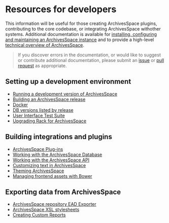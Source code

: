 # Resources for developers

This information will be useful for those creating ArchivesSpace plugins, contributing to the core codebase, or integrating ArchivesSpace withother systems. Additional documentation is available for [installing, configuring and maintaining an ArchivesSpace instance](./readme_implement.md) and to provide a high-level [technical overview of ArchivesSpace](./readme_evaluate.md).

> If you discover errors in the documentation, or would like to suggest or contribute additional documentation, please submit an [issue](https://github.com/archivesspace/tech-docs/issues) or [pull request](https://github.com/archivesspace/tech-docs/pulls) as appropriate.

## Setting up a development environment
* [Running a development version of ArchivesSpace](./development/dev.md)
* [Building an ArchivesSpace release](./development/release.md)
* [Docker](./development/docker.md)
* [DB versions listed by release](./development/release_schema_versions.md)
* [User Interface Test Suite](./development/ui_test.md)
* [Upgrading Rack for ArchivesSpace](./development/jruby-rack-build.md)

## Building integrations and plugins
* [ArchivesSpace Plug-ins](./customization/plugins.md)
* [Working with the ArchivesSpace Database](./backend/database.md)
* [Working with the ArchivesSpace API](./api)
* [Customizing text in ArchivesSpace](./customization/locales.md)
* [Theming ArchivesSpace](./customization/theming.md)
* [Managing frontend assets with Bower](./customization/bower.md)
  
## Exporting data from ArchivesSpace
* [ArchivesSpace repository EAD Exporter](./import_export/ead_exporter.md)
* [ArchivesSpace XSL stylesheets](./import_export/xsl_stylesheets.md)
* [Creating Custom Reports](./customization/reports.md)
